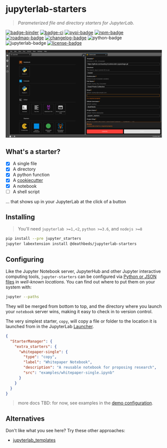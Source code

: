 # jupyterlab-starters

> _Parameterized file and directory starters for JupyterLab._

[![badge-binder][]][binder] [![badge-ci][]][ci] [![pypi-badge][]][pypi] [![npm-badge][]][npm]
[![roadmap-badge][]][roadmap] [![changelog-badge][]][changelog] ![python-badge][] ![jupyterlab-badge][] [![license-badge][]][license]

![screenshot][]

## What's a starter?

- [x] A single file
- [x] A directory
- [x] A python function
- [x] A [cookiecutter][]
- [x] A notebook
- [ ] A shell script

... that shows up in your JupyterLab at the click of a button

## Installing

> You'll need `jupyterlab >=1,<2`, `python >=3.6`, and `nodejs >=8`

```bash
pip install --pre jupyter_starters
jupyter labextension install @deathbeds/jupyterlab-starters
```

## Configuring

Like the Jupyter Notebook server, JupyterHub and other Jupyter interactive computing
tools, `jupyter-starters` can be configured via [Python or JSON files][notebook-config]
in _well-known locations_. You can find out where to put them on your system with:

```bash
jupyter --paths
```

They will be merged from bottom to top, and the directory where you launch your
`notebook` server wins, making it easy to check in to version control.

The very simplest starter, `copy`, will copy a file or folder to the location
it is launched from in the JupyterLab [Launcher][].

```json
{
  "StarterManager": {
    "extra_starters": {
      "whitepaper-single": {
        "type": "copy",
        "label": "Whitepaper Notebook",
        "description": "A reusable notebook for proposing research",
        "src": "examples/whitepaper-single.ipynb"
      }
    }
  }
}
```

> more docs TBD: for now, see examples in the [demo configuration][conf].

## Alternatives

Don't like what you see here? Try these other approaches:

- [jupyterlab_templates](https://github.com/timkpaine/jupyterlab_templates)

[badge-binder]: https://mybinder.org/badge_logo.svg
[badge-ci]: https://dev.azure.com/nickbollweg/deathbeds/_apis/build/status/deathbeds.jupyterlab-starters?branchName=master
[binder]: https://mybinder.org/v2/gh/deathbeds/jupyterlab-starters/master?urlpath=lab
[ci]: https://dev.azure.com/nickbollweg/deathbeds/_build/latest?definitionId=8&branchName=master
[conf]: https://github.com/deathbeds/jupyterlab-starters/tree/master/jupyter_notebook_config.json
[cookiecutter]: https://github.com/cookiecutter/cookiecutter
[notebook-config]: https://jupyter-notebook.readthedocs.io/en/stable/config.html
[launcher]: https://jupyterlab.readthedocs.io/en/stable/user/files.html#creating-files-and-activities
[license-badge]: https://img.shields.io/github/license/deathbeds/jupyterlab-starters
[roadmap-badge]: https://img.shields.io/badge/docs-roadmap-purple
[changelog-badge]: https://img.shields.io/badge/docs-changelog-purple
[jupyterlab-badge]: https://img.shields.io/badge/jupyterlab-1.x-orange?logo=jupyter
[python-badge]: https://img.shields.io/badge/python-3.6+-blue?logo=python
[roadmap]: https://github.com/deathbeds/jupyterlab-starters/tree/master/ROADMAP.md
[changelog]: https://github.com/deathbeds/jupyterlab-starters/tree/master/CHANGELOG.md
[contributing]: https://github.com/deathbeds/jupyterlab-starters/tree/master/CONTRIBUTING.md
[license]: https://github.com/deathbeds/jupyterlab-starters/tree/master/LICENSE
[screenshot]: https://raw.githubusercontent.com/deathbeds/jupyterlab-starters/master/docs/screenshot.png
[pypi-badge]: https://img.shields.io/pypi/v/jupyter-starters
[pypi]: https://pypi.org/project/jupyter-starters
[npm-badge]: https://img.shields.io/npm/v/@deathbeds/jupyterlab-starters
[npm]: https://www.npmjs.com/package/@deathbeds/jupyterlab-starters

